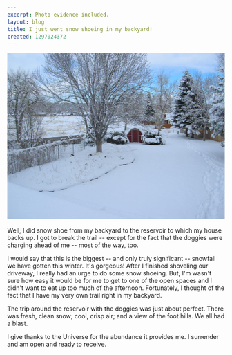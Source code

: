 ```yaml
---
excerpt: Photo evidence included.
layout: blog
title: I just went snow shoeing in my backyard!
created: 1297024372
---
```

<div class="blogphoto"><img src="/sites/blog.marceisaacson.com/files/pictures/backyardparadise.jpg" alt="My snowshoe tracks through my backyard to the reservoir" width="512" height="384" /></div>
<p>Well, I did snow shoe from my backyard to the reservoir to which my house backs up. I got to break the trail -- except for the fact that the doggies were charging ahead of me -- most of the way, too.</p>
<p>I would say that this is the biggest -- and only truly significant -- snowfall we have gotten this winter. It's gorgeous! After I finished shoveling our driveway, I really had an urge to do some snow shoeing. But, I'm wasn't sure how easy it would be for me to get to one of the open spaces and I didn't want to eat up too much of the afternoon. Fortunately, I thought of the fact that I have my very own trail right in my backyard.</p>
<p>The trip around the reservoir with the doggies was just about perfect. There was fresh, clean snow; cool, crisp air; and a view of the foot hills. We all had a blast.</p>
<p>I give thanks to the Universe for the abundance it provides me. I surrender and am open and ready to receive.</p>
